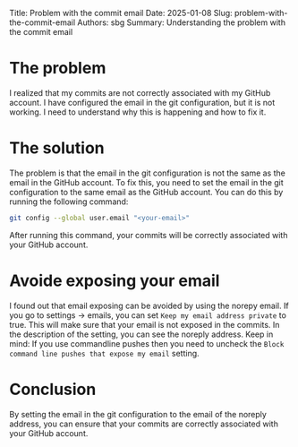 Title: Problem with the commit email
Date: 2025-01-08
Slug: problem-with-the-commit-email
Authors: sbg
Summary: Understanding the problem with the commit email

# The problem

I realized that my commits are not correctly associated with my GitHub account. I have configured the email in the git configuration, but it is not working. I need to understand why this is happening and how to fix it.

# The solution

The problem is that the email in the git configuration is not the same as the email in the GitHub account. To fix this, you need to set the email in the git configuration to the same email as the GitHub account. You can do this by running the following command:

```bash
git config --global user.email "<your-email>"
```

After running this command, your commits will be correctly associated with your GitHub account.

# Avoide exposing your email

I found out that email exposing can be avoided by using the norepy email. If you go to settings -> emails, you can set `Keep my email address private` to true. This will make sure that your email is not exposed in the commits. In the description of the setting, you can see the noreply address.
Keep in mind: If you use commandline pushes then you need to uncheck the `Block command line pushes that expose my email` setting.

# Conclusion

By setting the email in the git configuration to the email of the noreply address, you can ensure that your commits are correctly associated with your GitHub account.